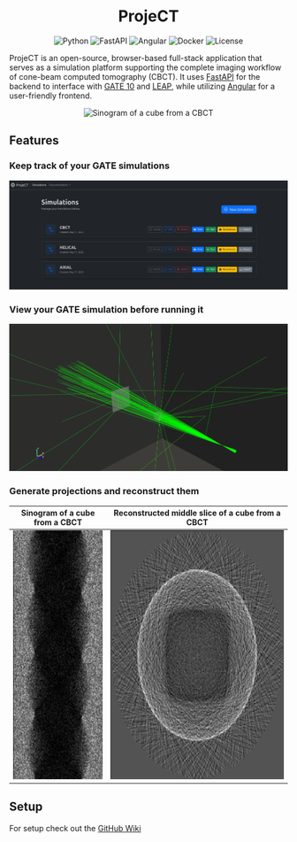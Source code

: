 <h1 align="center">
  ProjeCT
</h1>

<p align="center">
  <img src="https://img.shields.io/badge/Python-3.10+-blue?style=flat&logo=python&logoColor=white" alt="Python"/>
  <img src="https://img.shields.io/badge/FastAPI-0.115.12-009688?style=flat&logo=fastapi&logoColor=white" alt="FastAPI"/>
  <img src="https://img.shields.io/badge/Angular-19.2.4-f12286?style=flat&logo=angular" alt="Angular"/>
  <img src="https://img.shields.io/badge/Docker-20.10+-1d63ed?style=flat&logo=docker&logoColor=white" alt="Docker"/>
  <img src="https://img.shields.io/badge/License-GPL--3.0-blue?style=flat" alt="License"/>
</p>

ProjeCT is an open-source, browser-based full-stack application that serves as a simulation platform supporting the complete imaging workflow of cone-beam computed tomography (CBCT). It uses [FastAPI](https://fastapi.tiangolo.com/) for the backend to interface with [GATE 10](https://github.com/OpenGATE/opengate) and [LEAP](https://github.com/LLNL/LEAP), while utilizing [Angular](https://angular.dev/) for a user-friendly frontend.

<p align="center">
    <img src="./media/cube_rotate.gif" alt="Sinogram of a cube from a CBCT" height="250px"/>
</p>

## Features

### Keep track of your GATE simulations

![Screenshot of 3 list items representing simulation names with buttons](./media/screenshot_1.png)

### View your GATE simulation before running it

![Screenshot of a source emitting rays in a cone shape towards a cube and a flat-panel detector](./media/screenshot_3.png)

### Generate projections and reconstruct them

|                              Sinogram of a cube from a CBCT                               |                              Reconstructed middle slice of a cube from a CBCT                               |
| :---------------------------------------------------------------------------------------: | :---------------------------------------------------------------------------------------------------------: |
| <img src="./media/screenshot_4.png" alt="Sinogram of a cube from a CBCT" height="450px"/> | <img src="./media/screenshot_5.png" alt="Reconstructed middle slice of a cube from a CBCT" height="450px"/> |

## Setup

For setup check out the [GitHub Wiki](https://github.com/optui/ProjeCT/wiki)
